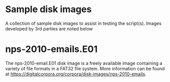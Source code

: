 # Sample disk images

A collection of sample disk images to assist in testing the script(s). Images developed by 3rd parties are noted below

# nps-2010-emails.E01

The nps-2010-email.E01 disk image is a freely available image containing a variety of file formats in a FAT32 file system. More information can be found at https://digitalcorpora.org/corpora/disk-images/nps-2010-emails.